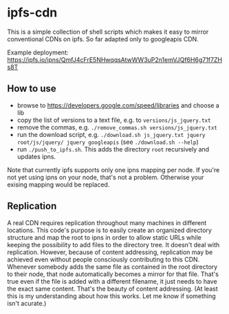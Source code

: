 # ipfs-cdn

This is a simple collection of shell scripts which makes it easy to mirror conventional CDNs on ipfs.
So far adapted only to googleapis CDN.

Example deployment: https://ipfs.io/ipns/QmfJ4cFrE5NHwqqsAtwWW3uP2n1emVJQf6H6g71f7ZHs8T

## How to use
* browse to https://developers.google.com/speed/libraries and choose a lib
* copy the list of versions to a text file, e.g. to `versions/js_jquery.txt`
* remove the commas, e.g. `./remove_commas.sh versions/js_jquery.txt`
* run the download script, e.g. `./download.sh js_jquery.txt jquery root/js/jquery/ jquery googleapis` (see `./download.sh --help`)
* run `./push_to_ipfs.sh`. This adds the directory `root` recursively and updates ipns.

Note that currently ipfs supports only one ipns mapping per node. If you're not yet using ipns on your node, that's not a problem. Otherwise your exising mapping would be replaced.

## Replication
A real CDN requires replication throughout many machines in different locations.
This code's purpose is to easily create an organized directory structure and map the root to ipns in order to allow static URLs while keeping the possibility to add files to the directory tree. It doesn't deal with replication.
However, because of content addressing, replication may be achieved even without people consciously contributing to this CDN. Whenever somebody adds the same file as contained in the root directory to their node, that node automatically becomes a mirror for that file. That's true even if the file is added with a different filename, it just needs to have the exact same content. That's the beauty of content addressing.
(At least this is my understanding about how this works. Let me know if something isn't acurate.)
